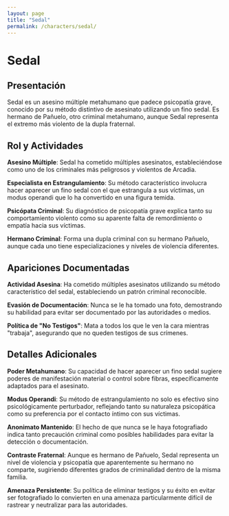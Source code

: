 ```yaml
---
layout: page
title: "Sedal"
permalink: /characters/sedal/
---
```


# Sedal

## Presentación

Sedal es un asesino múltiple metahumano que padece psicopatía grave, conocido por su método distintivo de asesinato utilizando un fino sedal. Es hermano de Pañuelo, otro criminal metahumano, aunque Sedal representa el extremo más violento de la dupla fraternal.

## Rol y Actividades

**Asesino Múltiple**: Sedal ha cometido múltiples asesinatos, estableciéndose como uno de los criminales más peligrosos y violentos de Arcadia.

**Especialista en Estrangulamiento**: Su método característico involucra hacer aparecer un fino sedal con el que estrangula a sus víctimas, un modus operandi que lo ha convertido en una figura temida.

**Psicópata Criminal**: Su diagnóstico de psicopatía grave explica tanto su comportamiento violento como su aparente falta de remordimiento o empatía hacia sus víctimas.

**Hermano Criminal**: Forma una dupla criminal con su hermano Pañuelo, aunque cada uno tiene especializaciones y niveles de violencia diferentes.

## Apariciones Documentadas

**Actividad Asesina**: Ha cometido múltiples asesinatos utilizando su método característico del sedal, estableciendo un patrón criminal reconocible.

**Evasión de Documentación**: Nunca se le ha tomado una foto, demostrando su habilidad para evitar ser documentado por las autoridades o medios.

**Política de "No Testigos"**: Mata a todos los que le ven la cara mientras "trabaja", asegurando que no queden testigos de sus crímenes.

## Detalles Adicionales

**Poder Metahumano**: Su capacidad de hacer aparecer un fino sedal sugiere poderes de manifestación material o control sobre fibras, específicamente adaptados para el asesinato.

**Modus Operandi**: Su método de estrangulamiento no solo es efectivo sino psicológicamente perturbador, reflejando tanto su naturaleza psicopática como su preferencia por el contacto íntimo con sus víctimas.

**Anonimato Mantenido**: El hecho de que nunca se le haya fotografiado indica tanto precaución criminal como posibles habilidades para evitar la detección o documentación.

**Contraste Fraternal**: Aunque es hermano de Pañuelo, Sedal representa un nivel de violencia y psicopatía que aparentemente su hermano no comparte, sugiriendo diferentes grados de criminalidad dentro de la misma familia.

**Amenaza Persistente**: Su política de eliminar testigos y su éxito en evitar ser fotografiado lo convierten en una amenaza particularmente difícil de rastrear y neutralizar para las autoridades.